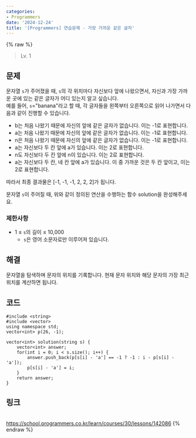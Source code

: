 ```yaml
---
categories:
- Programmers
date: '2024-12-24'
title: '[Programmers] 연습문제 - 가장 가까운 같은 글자'
---
```


{% raw %}
> Lv. 1<br>

## 문제
문자열  `s`가 주어졌을 때,  `s`의 각 위치마다 자신보다 앞에 나왔으면서, 자신과 가장 가까운 곳에 있는 같은 글자가 어디 있는지 알고 싶습니다.  
예를 들어,  `s`="banana"라고 할 때, 각 글자들을 왼쪽부터 오른쪽으로 읽어 나가면서 다음과 같이 진행할 수 있습니다.

-   b는 처음 나왔기 때문에 자신의 앞에 같은 글자가 없습니다. 이는 -1로 표현합니다.
-   a는 처음 나왔기 때문에 자신의 앞에 같은 글자가 없습니다. 이는 -1로 표현합니다.
-   n은 처음 나왔기 때문에 자신의 앞에 같은 글자가 없습니다. 이는 -1로 표현합니다.
-   a는 자신보다 두 칸 앞에 a가 있습니다. 이는 2로 표현합니다.
-   n도 자신보다 두 칸 앞에 n이 있습니다. 이는 2로 표현합니다.
-   a는 자신보다 두 칸, 네 칸 앞에 a가 있습니다. 이 중 가까운 것은 두 칸 앞이고, 이는 2로 표현합니다.

따라서 최종 결과물은 [-1, -1, -1, 2, 2, 2]가 됩니다.

문자열  `s`이 주어질 때, 위와 같이 정의된 연산을 수행하는 함수 solution을 완성해주세요.

### 제한사항
-   1 ≤  `s`의 길이 ≤ 10,000
    -   `s`은 영어 소문자로만 이루어져 있습니다.

## 해결
문자열을 탐색하며 문자의 위치를 기록합니다. 현재 문자 위치와 해당 문자의 가장 최근 위치를 계산하면 됩니다.

## 코드
```
#include <string>
#include <vector>
using namespace std;
vector<int> p(26, -1);

vector<int> solution(string s) {
    vector<int> answer;
    for(int i = 0; i < s.size(); i++) {
        answer.push_back(p[s[i] - 'a'] == -1 ? -1 : i - p[s[i] - 'a']);
        p[s[i] - 'a'] = i;
    }
    return answer;
}
```

## 링크
<br>https://school.programmers.co.kr/learn/courses/30/lessons/142086
{% endraw %}